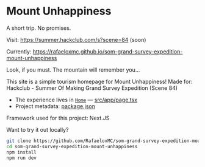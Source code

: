 # Mount Unhappiness

A short trip. No promises.

Visit: https://summer.hackclub.com/s?scene=84 (soon)

Currently: https://rafaeloxmc.github.io/som-grand-survey-expedition-mount-unhappiness

Look, if you must. The mountain will remember you...

This site is a simple tourism homepage for Mount Unhappiness!
Made for: Hackclub - Summer Of Making Grand Survey Expedition (Scene 84)

-   The experience lives in [`Home`](src/app/page.tsx) — [src/app/page.tsx](src/app/page.tsx)
-   Project metadata: [package.json](package.json)

Framework used for this project: Next.JS

Want to try it out locally?
```bash
git clone https://github.com/RafaeloxMC/som-grand-survey-expedition-mount-unhappiness.git
cd som-grand-survey-expedition-mount-unhappiness
npm install
npm run dev
```
